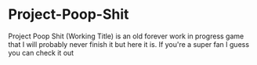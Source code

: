 # Project-Poop-Shit
Project Poop Shit (Working Title) is an old forever work in progress game that I will probably never finish it but here it is. If you're a super fan I guess you can check it out
